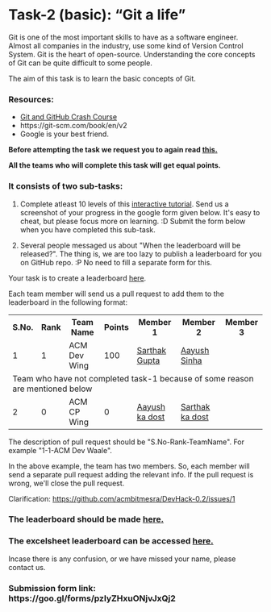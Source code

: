 <h1>Task-2 (basic): “Git a life”</h1>

Git is one of the most important skills to have as a software engineer. Almost all companies in the industry, use some kind of Version Control System. Git is the heart of open-source. Understanding the core concepts of Git can be quite difficult to some people.

The aim of this task is to learn the basic concepts of Git. 

<h3>Resources:</h3>
<ul>
<li><a href = "https://www.youtube.com/watch?v=SWYqp7iY_Tc"> Git and GitHub Crash Course</a></li>
<li>https://git-scm.com/book/en/v2</li>
<li>Google is your best friend.</li>
</ul>

<b>Before attempting the task we request you to again read <a href="https://github.com/acmbitmesra/DevHack-0.2#some-points-to-consider">this.</a></b>

<b>All the teams who will complete this task will get equal points.</b>

<h3>It consists of two sub-tasks:</h3>

1. Complete atleast 10 levels of this <a href = "https://learngitbranching.js.org/">interactive tutorial</a>. Send us a screenshot of your progress in the google form given below. It's easy to cheat, but please focus more on learning. :D
Submit the form below when you have completed this sub-task.

2. Several people messaged us about "When the leaderboard will be released?". The thing is, we are too lazy to publish a leaderboard for you on GitHub repo. :P No need to fill a separate form for this.

Your task is to create a leaderboard <a href = "https://github.com/acmbitmesra/DevHack-0.2/blob/master/Leaderboard/After%20Task-1">here</a>. 

Each team member will send us a pull request to add them to the leaderboard in the following format:

<table>
  <tr>
  <th>S.No.</th><th>Rank</th><th>Team Name</th><th>Points</th><th>Member 1</th><th>Member 2</th><th>Member 3</th>
  </tr>
  <tr>
    <td>1</td><td>1</td><td>ACM Dev Wing</td><td>100</td><td><a href = "https://github.com/sarthak-sopho">Sarthak Gupta</a></td><td><a href = "https://github.com/aayushsinha44">Aayush Sinha</a></td><td></td>
  </tr>
  <tr>
    <td colspan="7"> Team who have not completed task-1 because of some reason are mentioned below</td>
  </tr>
  <tr>
    <td>2</td><td>0</td><td>ACM CP Wing</td><td>0</td><td><a href = "">Aayush ka dost</a></td><td><a href = "">Sarthak ka dost</a></td><td></td>
  </tr>
</table>


The description of pull request should be "S.No-Rank-TeamName". For example "1-1-ACM Dev Waale".

In the above example, the team has two members. So, each member will send a separate pull request adding the relevant info. If the pull request is wrong, we'll close the pull request.

Clarification: https://github.com/acmbitmesra/DevHack-0.2/issues/1

<h3>The leaderboard should be made <a href = "https://github.com/acmbitmesra/DevHack-0.2/blob/master/Leaderboard/After%20Task-1"> here. </a></h3>
<h3>The excelsheet leaderboard can be accessed <a href = "https://docs.google.com/spreadsheets/d/12n6Yqcz_cKsqPDzstzg47piCqYxdgsGOd4eE4ggLwVY/edit?usp=sharing"> here.</a></h3>
Incase there is any confusion, or we have missed your name, please contact us.
<h3>Submission form link: https://goo.gl/forms/pzIyZHxuONjvJxQj2 </h3> 
